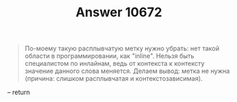 ﻿---
title: "Answer 10672"
se.owner.user_id: 177188
se.owner.display_name: "Kromster"
se.owner.link: "https://ru.meta.stackoverflow.com/users/177188/kromster"
se.answer_id: 10672
se.question_id: 10663
se.post_type: answer
se.score: 2
se.is_accepted: False
---
<blockquote>
<p>По-моему такую расплывчатую метку нужно убрать: нет такой области в программировании, как &quot;inline&quot;. Нельзя быть специалистом по инлайнам, ведь от контекста к контексту значение данного слова меняется. Делаем вывод: метка не нужна (причина: слишком расплывчатая и контекстозависимая).</p>
</blockquote>
<p>– return</p>
